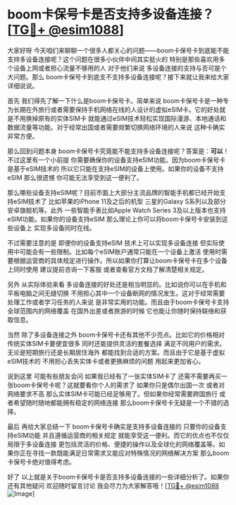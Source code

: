 # boom卡保号卡是否支持多设备连接？[[TG💪+ @esim1088](https://t.me/s/esim1088)]

大家好呀 今天咱们来聊聊一个很多人都关心的问题——boom卡保号卡到底能不能支持多设备连接呢？这个问题在很多小伙伴中间其实挺火的 特别是那些喜欢用多个设备上网或者担心流量不够用的人 对于他们来说 多设备连接的支持与否可是个大问题。那么 boom卡保号卡到底支不支持多设备连接呢？接下来就让我来给大家详细说说。

首先 我们得先了解一下什么是boom卡保号卡。简单来说 boom卡保号卡是一种专为长期在外旅行或者需要保持手机网络在线的人设计的虚拟eSIM卡。它的好处就是不用换掉原有的实体SIM卡 就能通过eSIM技术轻松实现国际漫游、本地通话和数据流量等功能。对于经常出国或者需要频繁切换网络环境的人来说 这种卡确实非常方便。

那么回到问题本身 boom卡保号卡究竟能不能支持多设备连接呢？答案是：**可以**！不过这里有一个小前提 你需要确保你的设备支持eSIM功能。因为boom卡保号卡是基于eSIM技术的 所以它只能在支持eSIM的设备上使用。如果你的设备不支持eSIM 那么很遗憾 你可能无法享受到这一便利了。

那么哪些设备支持eSIM呢？目前市面上大部分主流品牌的智能手机都已经开始支持eSIM技术了 比如苹果的iPhone 11及之后的机型 三星的Galaxy S系列以及部分安卓旗舰机等。此外 一些智能手表比如Apple Watch Series 3及以上版本也支持eSIM功能。如果你的设备支持eSIM 那么理论上你可以将boom卡保号卡安装到这些设备上 实现多设备同时在线。

不过需要注意的是 即便你的设备支持eSIM 技术上可以实现多设备连接 但实际使用中可能会有一些限制。比如每个eSIM账户通常只能在一个设备上激活 使用时需要根据运营商的具体规定进行操作。所以如果你打算让boom卡保号卡在多个设备上同时使用 建议提前咨询一下客服 或者查看官方文档了解清楚相关规定。

另外 从实际体验来看 多设备连接的好处还是相当明显的。比如说你可以在手机和平板电脑之间无缝切换 不用担心其中一个设备断网的情况发生。这对于经常需要处理工作或者学习任务的人来说 是非常实用的功能。而且由于boom卡保号卡支持全球范围内的网络覆盖 在国外出差或者旅游的时候 它也能让你随时保持联络和获取信息。

当然 除了多设备连接之外 boom卡保号卡还有其他不少亮点。比如它的价格相对传统实体SIM卡要便宜很多 同时还能提供灵活的套餐选择 满足不同用户的需求。无论是短期旅行还是长期居住海外 都能找到合适的方案。而且由于它是基于虚拟eSIM技术的 不用担心丢失实体卡或者更换麻烦的问题 用起来更加省心。

说到这里 可能有些朋友会问 如果我已经有了一张实体SIM卡了 还需不需要再买一张boom卡保号卡呢？这就要看你个人的需求了 如果你只是偶尔出国一次 或者对网络要求不高 那么实体SIM卡可能已经足够用了。但如果你经常需要跨国旅行 或者希望随时随地都能拥有稳定的网络连接 那么boom卡保号卡无疑是一个不错的选择。

最后 再给大家总结一下 boom卡保号卡确实是支持多设备连接的 只要你的设备支持eSIM功能 并且遵循运营商的相关规定 就能享受这一便利。而它的优点也不仅仅局限于多设备连接 更包括灵活的价格、便捷的操作以及全球化的网络覆盖等。如果你正在寻找一款既能满足日常需求又能应对特殊情况的网络解决方案 那么boom卡保号卡绝对值得考虑。

好了 以上就是关于boom卡保号卡是否支持多设备连接的一些详细分析了。如果你还有其他疑问 欢迎随时留言讨论 我会尽力为大家解答哦！[[TG💪+ @esim1088](https://t.me/s/esim1088) ![Image](https://i.postimg.cc/4NQfJmqS/Snipaste-2025-05-13-00-14-12.png)]